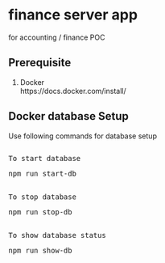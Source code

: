 # finance server app
for accounting / finance POC
## Prerequisite
<ol>
<li>Docker</li>
<a>https://docs.docker.com/install/</a>
</ol>

## Docker database Setup
<p>Use following commands for database setup</p>
<pre>
<p>To start database</p>npm run start-db<br />
<p>To stop database</p>npm run stop-db<br />
<p>To show database status</p>npm run show-db<br />
</pre>